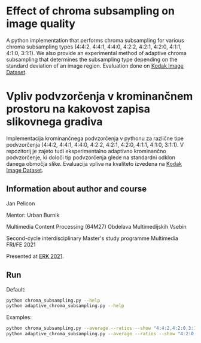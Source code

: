 # Effect of chroma subsampling on image quality

A python implementation that performs chroma subsampling for various chroma subsampling types (4:4:2, 4:4:1, 4:4:0, 4:2:2, 4:2:1, 4:2:0, 4:1:1, 4:1:0, 3:1:1).
We also provide an experimental method of adaptive chroma subsampling that determines the subsampling type depending on the standard deviation of an image region.
Evaluation done on [Kodak Image Dataset](http://www.cs.albany.edu/~xypan/research/snr/Kodak.html).

# Vpliv podvzorčenja v krominančnem prostoru na kakovost zapisa slikovnega gradiva

Implementacija krominančnega podvzorčenja v pythonu za različne tipe podvzorčenja (4:4:2, 4:4:1, 4:4:0, 4:2:2, 4:2:1, 4:2:0, 4:1:1, 4:1:0, 3:1:1).
V repozitorij je zajeto tudi eksperimentalno adaptivno krominančno podvzorčenje, ki določi tip podvzorčenja glede na standardni odklon danega območja slike.
Evaluacija vpliva na kvaliteto izvedena na [Kodak Image Dataset](http://www.cs.albany.edu/~xypan/research/snr/Kodak.html).

## Information about author and course 

Jan Pelicon

Mentor: Urban Burnik

Multimedia Content Processing (64M27)
Obdelava Multimedijskih Vsebin 

Second-cycle interdisciplinary Master's study programme Multimedia FRI/FE 2021

Presented at [ERK 2021](https://erk.fe.uni-lj.si/erk21.html).

## Run

Default:

```sh
python chroma_subsampling.py --help
python adaptive_chroma_subsampling.py --help
```

Examples:

```sh
python chroma_subsampling.py --average --ratios --show "4:4:2,4:2:0,3:1:1"
python adaptive_chroma_subsampling.py --average --ratios --show "4:2:0,3:1:1"
```
